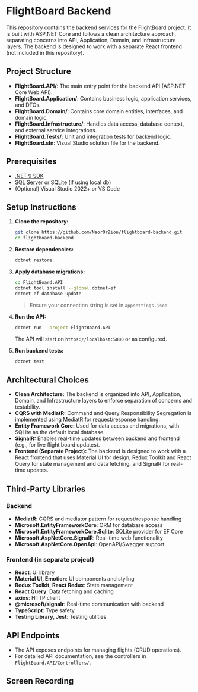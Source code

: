 # FlightBoard Backend

This repository contains the backend services for the FlightBoard project. It is built with ASP.NET Core and follows a clean architecture approach, separating concerns into API, Application, Domain, and Infrastructure layers. The backend is designed to work with a separate React frontend (not included in this repository).

## Project Structure

- **FlightBoard.API/**: The main entry point for the backend API (ASP.NET Core Web API).
- **FlightBoard.Application/**: Contains business logic, application services, and DTOs.
- **FlightBoard.Domain/**: Contains core domain entities, interfaces, and domain logic.
- **FlightBoard.Infrastructure/**: Handles data access, database context, and external service integrations.
- **FlightBoard.Tests/**: Unit and integration tests for backend logic.
- **FlightBoard.sln**: Visual Studio solution file for the backend.

## Prerequisites

- [.NET 9 SDK](https://dotnet.microsoft.com/en-us/download/dotnet/9.0)
- [SQL Server](https://www.microsoft.com/en-us/sql-server/sql-server-downloads) or SQLite (if using local db)
- (Optional) Visual Studio 2022+ or VS Code

## Setup Instructions

1. **Clone the repository:**

   ```sh
   git clone https://github.com/NaorOrZion/flightboard-backend.git
   cd flightboard-backend
   ```

2. **Restore dependencies:**

   ```sh
   dotnet restore
   ```

3. **Apply database migrations:**

   ```sh
   cd FlightBoard.API
   dotnet tool install --global dotnet-ef
   dotnet ef database update
   ```

   > Ensure your connection string is set in `appsettings.json`.

4. **Run the API:**

   ```sh
   dotnet run --project FlightBoard.API
   ```

   The API will start on `https://localhost:5000` or as configured.

5. **Run backend tests:**
   ```sh
   dotnet test
   ```

## Architectural Choices

- **Clean Architecture:** The backend is organized into API, Application, Domain, and Infrastructure layers to enforce separation of concerns and testability.
- **CQRS with MediatR:** Command and Query Responsibility Segregation is implemented using MediatR for request/response handling.
- **Entity Framework Core:** Used for data access and migrations, with SQLite as the default local database.
- **SignalR:** Enables real-time updates between backend and frontend (e.g., for live flight board updates).
- **Frontend (Separate Project):** The backend is designed to work with a React frontend that uses Material UI for design, Redux Toolkit and React Query for state management and data fetching, and SignalR for real-time updates.

## Third-Party Libraries

### Backend

- **MediatR**: CQRS and mediator pattern for request/response handling
- **Microsoft.EntityFrameworkCore**: ORM for database access
- **Microsoft.EntityFrameworkCore.Sqlite**: SQLite provider for EF Core
- **Microsoft.AspNetCore.SignalR**: Real-time web functionality
- **Microsoft.AspNetCore.OpenApi**: OpenAPI/Swagger support

### Frontend (in separate project)

- **React**: UI library
- **Material UI, Emotion**: UI components and styling
- **Redux Toolkit, React Redux**: State management
- **React Query**: Data fetching and caching
- **axios**: HTTP client
- **@microsoft/signalr**: Real-time communication with backend
- **TypeScript**: Type safety
- **Testing Library, Jest**: Testing utilities

## API Endpoints

- The API exposes endpoints for managing flights (CRUD operations).
- For detailed API documentation, see the controllers in `FlightBoard.API/Controllers/`.

## Screen Recording 



